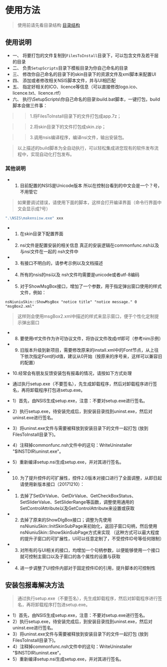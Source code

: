 # 使用方法
> 使用前请先看目录结构
[目录结构](/README.md#目录结构)

## 使用说明

- 一、 将要打包的文件复制到`FilesToInstall`目录下，可以包含文件及若干层的目录
- 二、 负责`SetupScripts`目录下模板目录为你自己命名的目录
- 三、 修改你自己命名的目录下的skin目录下的资源文件及xml脚本来配置UI
- 四、 添加或者修改相关NSIS脚本文件，并与UI相匹配
- 五、 指定好相关的ICO、licence等信息（可以直接修改logo.ico、licence.txt、licence.rtf）
- 六、 执行\SetupScripts\你自己命名的目录\build.bat脚本，一键打包，build脚本会做三件事：
>> 1.将FilesToInstall目录下的文件打包成app.7z；

>> 2.将skin目录下的文件打包成skin.zip；

>> 3.调用nsis编译程序，编译nsi文件，输出安装包。

> 以上描述的build脚本为全自动执行，可以轻松集成进您现有的软件发布流程中，实现自动化打包发布。


### 其他说明

- 1. 目前配置的NSIS是Unicode版本  所以在控制台看到的中文会是一个？号，不用管它

> 如果要调试错误，请使用下面的脚本，这样会打开编译界面（命令行界面中文会显示成?号）
```bash
".\NSIS\makensisw.exe" xxx
```

- 1. 在skin目录下配置界面

- 2. nsi文件是配置安装的相关信息 真正的安装逻辑在commonfunc.nsh以及与nsi文件在一起的 nsh文件中

- 3. 有接口不明白的，请参考示例以及文档描述  

- 4. 所有的nsis的nsi以及 nsh文件均需要是unicode或者utf-8编码 

- 5. 对于ShowMsgBox接口，增加了一个参数，用于指定弹出窗口使用的样式文件，例如：
```nsh
nsNiuniuSkin::ShowMsgBox "notice title" "notice message." 0 "msgBox2.xml"
```
> 这样则会使用msgBox2.xml中描述的样式来显示窗口，便于个性化定制提示弹出窗口  

- 8. 要使用rtf文件作为许可协议文件，将协议文件改成rtf即可（参考nim示例）

- 9. 旧版本升级到新项目，需要修改原来的install.xml中的Font节点，从上往下依次指定Font的id值，建议从0开始（按原来的序号来，这样可以兼容旧的配置）

- 10.经常会有朋友反馈安装包有报毒的情况，请按如下方式处理
 - 通过执行setup.exe（不要签名），先生成卸载程序，然后对卸载程序进行签名，再将卸载程序打包进setup.exe。
 - 1）首先，由NSIS生成setup.exe，注意：不要对setup.exe进行签名。
 - 2）执行setup.exe，待安装完成后，到安装目录找到uninst.exe，然后对uninst.exe进行签名。
 - 3）将uninst.exe文件与需要被释放到安装目录下的文件一起打包 (放到FilesToInstall目录下)。
 - 4）注释掉commonfunc.nsh文件中的这句：WriteUninstaller "$INSTDIR\uninst.exe"。
 - 5）重新编译setup.nsi生成setup.exe，并对其进行签名。

- 10. 为了提升控件的可扩展性，控件2.0版本对接口进行了全面调整，从即日起请使用新版本接口（20171210）：
 - 1) 去掉了SetDirValue、GetDirValue、GetCheckBoxStatus、SetSliderValue、SetSliderRange等函数，调整使用通用的SetControlAttribute以及GetControlAttribute来设置或获取 
 - 2) 去掉了原来的ShowDlgBox接口；调整为先使用nsNiuniuSkin::InitSkinSubPage来初始化，返回子窗口句柄，然后使用nsNiuniuSkin::ShowSkinSubPage方式来实现 （这种方式可以最大程度的提升子窗口的可扩展性，UI可以任意定制了，不受控件ID号等任何限制）
 - 3) 对所有的与UI相关的接口，均增加一个句柄参数，以便能够使用一个接口就可控制主窗口以及子窗口的各个属性的设置与获取
 - 4) 进一步调整了UI控件内部对于固定控件ID的引用，提升脚本的可控制性

##  安装包报毒解决方法

> 通过执行setup.exe（不要签名），先生成卸载程序，然后对卸载程序进行签名，再将卸载程序打包进setup.exe。
- 1）首先，由NSIS生成setup.exe，注意：不要对setup.exe进行签名。
- 2）执行setup.exe，待安装完成后，到安装目录找到uninst.exe，然后对uninst.exe进行签名。
- 3）将uninst.exe文件与需要被释放到安装目录下的文件一起打包 (放到FilesToInstall目录下)。
- 4）注释掉commonfunc.nsh文件中的这句：WriteUninstaller "$INSTDIR\uninst.exe"。
- 5）重新编译setup.nsi生成setup.exe，并对其进行签名。